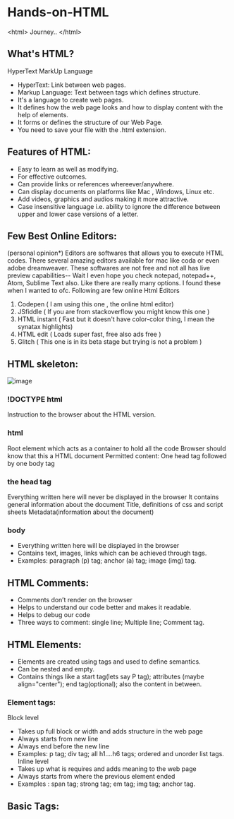# Hands-on-HTML
&lt;html> Journey.. &lt;/html>
## What's HTML?
HyperText MarkUp Language
-  HyperText: Link between web pages.
-  Markup Language: Text between tags which defines structure.
-  It's a language to create web pages.
-  It defines how the web page looks and how to display content
with the help of elements.
-  It forms or defines the structure of our Web Page.
-  You need to save your file with the .html extension.
## Features of HTML:
-  Easy to learn as well as modifying.
-  For effective outcomes.
-  Can provide links or references whereever/anywhere.
-  Can display documents on platforms like Mac , Windows, Linux etc.
-  Add videos, graphics and audios making it more attractive.
-  Case insensitive language i.e. ability to ignore the difference between upper and lower case versions of a letter.
## Few Best Online Editors:
(personal opinion*)
Editors are softwares that allows you to execute HTML codes. There several amazing editors available for mac like coda or even adobe dreamweaver. These softwares are not free and not all has live preview capabilities-- Wait I even hope you check notepad, notepad++, Atom, Sublime Text also. 
Like there are really many options. I found these when I wanted to ofc. Following are few online Html Editors
1. Codepen ( I am using this one , the online html editor)
2. JSfiddle ( If you are from stackoverflow you might know this one )
3. HTML instant ( Fast but it doesn't have color-color thing, I mean the synatax highlights)
4. HTML edit ( Loads super fast, free also ads free )
5. Glitch ( This one is in its beta stage but trying is not a problem )
## HTML skeleton:
![image](https://user-images.githubusercontent.com/81810889/137637413-357d1f22-c668-4084-95d6-c3ce110a5f24.png)

### !DOCTYPE html
Instruction to the browser about the HTML version.
### html
Root element which acts as a container to hold all the code
Browser should know that this a HTML document
Permitted content: One head tag followed by one body tag
### the  head tag
Everything written here will never be displayed in the browser
It contains general information about the document
Title, definitions of css and script sheets
Metadata(information about the document)
### body
-  Everything written here will be displayed in the browser
-  Contains text, images, links which can be achieved through tags.
-  Examples: paragraph (p) tag; anchor (a) tag; image (img) tag.
## HTML Comments:
-  Comments don’t render on the browser
-  Helps to understand our code better and makes it readable.
-  Helps to debug our code
-  Three ways to comment: single line; Multiple line; Comment tag.
## HTML Elements:
-  Elements are created using tags and used to define semantics.
-  Can be nested and empty.
-  Contains things like a start tag(lets say P tag); attributes (maybe align="center"); end tag(optional); also the content in between.
### Element tags: 
Block level
-  Takes up full block or width and adds structure in the web page
-  Always starts from new line
-  Always end before the new line
-  Examples: p tag; div tag; all h1....h6 tags; ordered and unorder list tags.
Inline level
-  Takes up what is requires and adds meaning to the web page
-  Always starts from where the previous element ended
-  Examples : span tag; strong tag; em tag; img tag; anchor tag.
## Basic Tags: 





















